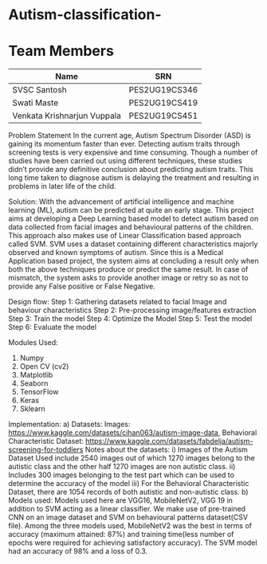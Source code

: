 # Autism-classification-
# Team Members
| Name      | SRN |
| ----------- | ----------- |
| SVSC Santosh |  PES2UG19CS346  |
| Swati Maste     | PES2UG19CS419   |
| Venkata Krishnarjun Vuppala   | PES2UG19CS451       |

Problem Statement
In the current age, Autism Spectrum Disorder (ASD) is gaining its momentum faster than ever. Detecting autism traits through screening tests is very expensive and time
consuming.  Though a number of studies have been carried out using different techniques, these studies didn’t provide any definitive conclusion about predicting autism traits. This long time taken to diagnose autism is delaying the treatment and resulting in problems in later life of the child.
 

Solution:
With the advancement of artificial intelligence and machine learning (ML), autism can be predicted at quite an early stage.
This project aims at developing a Deep Learning based model to detect autism based on data collected from facial images and behavioural patterns of the children. This approach also makes use of Linear Classification based approach called SVM. SVM uses a dataset containing different characteristics majorly observed and known symptoms of autism. Since this is a Medical
Application based project, the system aims at concluding a result only when both the above techniques produce or predict the same result. In case of mismatch, the system asks to provide another image or retry so as not to provide any False positive or False Negative.

Design flow:
Step 1: Gathering datasets related to facial Image and behaviour characteristics
Step 2: Pre-processing image/features extraction
Step 3: Train the model
Step 4: Optimize the Model
Step 5: Test the model
Step 6: Evaluate the model

Modules Used:
1) Numpy
2) Open CV (cv2)
3) Matplotlib
4) Seaborn
5) TensorFlow
6) Keras
7) Sklearn

Implementation:
	a) Datasets: 
		Images: https://www.kaggle.com/datasets/cihan063/autism-image-data,
		Behavioral Characteristic Dataset: https://www.kaggle.com/datasets/fabdelja/autism-screening-for-toddlers
		Notes about the datasets:
		i) Images of the Autism Dataset Used include 2540 images out of which 1270 images belong to the autistic class and the other half 1270 images are non autistic class.
		ii) Includes 300 images belonging to the test part which can be used to determine the accuracy of the model
		iii) For the Behavioral Characteristic Dataset, there are 1054 records of both autistic and non-autistic class.
	b) Models used:
		Models used here are VGG16, MobileNetV2, VGG 19 in addition to SVM acting as a linear classifier. We make use of pre-trained CNN on an image dataset
	 and SVM on behavioural patterns dataset(CSV file).
            Among the three models used, MobileNetV2 was the best in terms of accuracy (maximum attained: 87%) and training time(less number of epochs were required for achieving satisfactory accuracy).
            The SVM model had an accuracy of 98% and a loss of 0.3.
